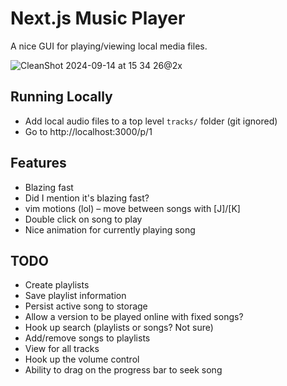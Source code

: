 # Next.js Music Player

A nice GUI for playing/viewing local media files.

![CleanShot 2024-09-14 at 15 34 26@2x](https://github.com/user-attachments/assets/d1b747a4-bc0e-45fc-9df9-ecdba5fd0115)

## Running Locally

- Add local audio files to a top level `tracks/` folder (git ignored)
- Go to http://localhost:3000/p/1

## Features

- Blazing fast
- Did I mention it's blazing fast?
- vim motions (lol) – move between songs with [J]/[K]
- Double click on song to play
- Nice animation for currently playing song

## TODO

- Create playlists
- Save playlist information
- Persist active song to storage
- Allow a version to be played online with fixed songs?
- Hook up search (playlists or songs? Not sure)
- Add/remove songs to playlists
- View for all tracks
- Hook up the volume control
- Ability to drag on the progress bar to seek song
